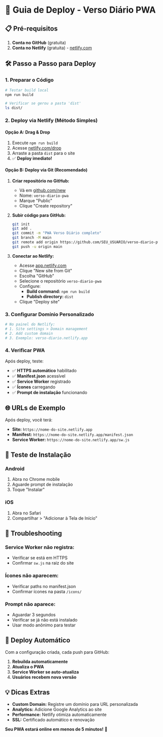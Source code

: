 # 🚀 Guia de Deploy - Verso Diário PWA

## 📋 Pré-requisitos

1. **Conta no GitHub** (gratuita)
2. **Conta no Netlify** (gratuita) - [netlify.com](https://netlify.com)

## 🛠️ Passo a Passo para Deploy

### 1. **Preparar o Código**

```bash
# Testar build local
npm run build

# Verificar se gerou a pasta 'dist'
ls dist/
```

### 2. **Deploy via Netlify (Método Simples)**

#### Opção A: Drag & Drop

1. Execute `npm run build`
2. Acesse [netlify.com/drop](https://app.netlify.com/drop)
3. Arraste a pasta `dist` para o site
4. ✅ **Deploy imediato!**

#### Opção B: Deploy via Git (Recomendado)

1. **Criar repositório no GitHub:**

   - Vá em [github.com/new](https://github.com/new)
   - Nome: `verso-diario-pwa`
   - Marque "Public"
   - Clique "Create repository"

2. **Subir código para GitHub:**

   ```bash
   git init
   git add .
   git commit -m "PWA Verso Diário completo"
   git branch -M main
   git remote add origin https://github.com/SEU_USUARIO/verso-diario-pwa.git
   git push -u origin main
   ```

3. **Conectar ao Netlify:**
   - Acesse [app.netlify.com](https://app.netlify.com)
   - Clique "New site from Git"
   - Escolha "GitHub"
   - Selecione o repositório `verso-diario-pwa`
   - Configure:
     - **Build command:** `npm run build`
     - **Publish directory:** `dist`
   - Clique "Deploy site"

### 3. **Configurar Domínio Personalizado**

```bash
# No painel do Netlify:
# 1. Site settings > Domain management
# 2. Add custom domain
# 3. Exemplo: verso-diario.netlify.app
```

### 4. **Verificar PWA**

Após deploy, teste:

- ✅ **HTTPS automático** habilitado
- ✅ **Manifest.json** acessível
- ✅ **Service Worker** registrado
- ✅ **Ícones** carregando
- ✅ **Prompt de instalação** funcionando

## 🌐 URLs de Exemplo

Após deploy, você terá:

- **Site:** `https://nome-do-site.netlify.app`
- **Manifest:** `https://nome-do-site.netlify.app/manifest.json`
- **Service Worker:** `https://nome-do-site.netlify.app/sw.js`

## 📱 Teste de Instalação

### Android

1. Abra no Chrome mobile
2. Aguarde prompt de instalação
3. Toque "Instalar"

### iOS

1. Abra no Safari
2. Compartilhar > "Adicionar à Tela de Início"

## 🔧 Troubleshooting

### Service Worker não registra:

- Verificar se está em HTTPS
- Confirmar `sw.js` na raiz do site

### Ícones não aparecem:

- Verificar paths no manifest.json
- Confirmar ícones na pasta `/icons/`

### Prompt não aparece:

- Aguardar 3 segundos
- Verificar se já não está instalado
- Usar modo anônimo para testar

## 🎉 Deploy Automático

Com a configuração criada, cada push para GitHub:

1. **Rebuilda automaticamente**
2. **Atualiza o PWA**
3. **Service Worker se auto-atualiza**
4. **Usuários recebem nova versão**

## 💡 Dicas Extras

- **Custom Domain:** Registre um domínio para URL personalizada
- **Analytics:** Adicione Google Analytics ao site
- **Performance:** Netlify otimiza automaticamente
- **SSL:** Certificado automático e renovação

**Seu PWA estará online em menos de 5 minutos!** 🚀
